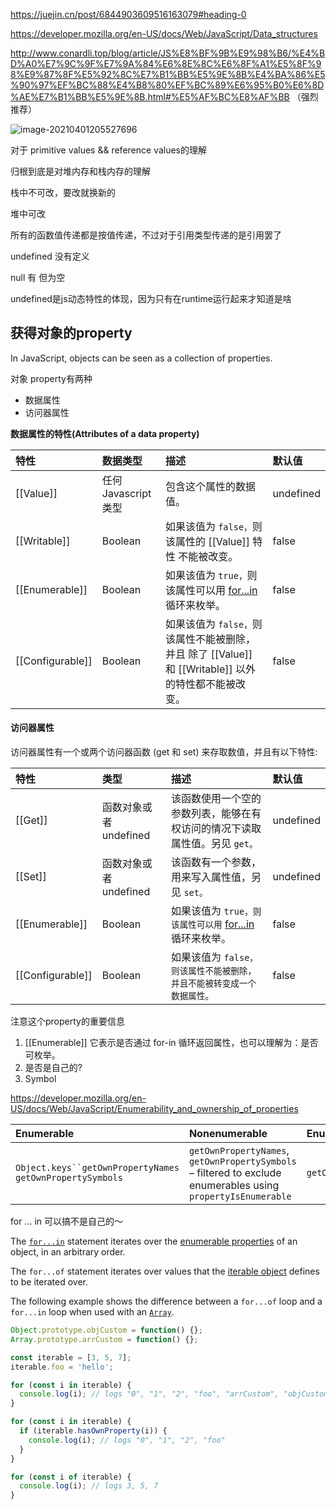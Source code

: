https://juejin.cn/post/6844903609516163079#heading-0

 https://developer.mozilla.org/en-US/docs/Web/JavaScript/Data_structures

http://www.conardli.top/blog/article/JS%E8%BF%9B%E9%98%B6/%E4%BD%A0%E7%9C%9F%E7%9A%84%E6%8E%8C%E6%8F%A1%E5%8F%98%E9%87%8F%E5%92%8C%E7%B1%BB%E5%9E%8B%E4%BA%86%E5%90%97%EF%BC%88%E4%B8%80%EF%BC%89%E6%95%B0%E6%8D%AE%E7%B1%BB%E5%9E%8B.html#%E5%AF%BC%E8%AF%BB （强烈推荐）

![image-20210401205527696](http://picbed.sedationh.cn/image-20210401205527696.png)



对于 primitive values && reference values的理解

归根到底是对堆内存和栈内存的理解

栈中不可改，要改就换新的

堆中可改



所有的函数值传递都是按值传递，不过对于引用类型传递的是引用罢了



undefined 没有定义

null 有 但为空

undefined是js动态特性的体现，因为只有在runtime运行起来才知道是啥



## 获得对象的property

In JavaScript, objects can be seen as a collection of properties. 

对象 property有两种

- 数据属性
- 访问器属性

**数据属性的特性(Attributes of a data property)**

| 特性             | 数据类型           | 描述                                                         | 默认值    |
| :--------------- | :----------------- | :----------------------------------------------------------- | :-------- |
| [[Value]]        | 任何Javascript类型 | 包含这个属性的数据值。                                       | undefined |
| [[Writable]]     | Boolean            | 如果该值为 `false，`则该属性的 [[Value]] 特性 不能被改变。   | false     |
| [[Enumerable]]   | Boolean            | 如果该值为 `true，`则该属性可以用 [for...in](https://developer.mozilla.org/en-US/docs/Web/JavaScript/Reference/Statements/for...in) 循环来枚举。 | false     |
| [[Configurable]] | Boolean            | 如果该值为 `false，`则该属性不能被删除，并且 除了 [[Value]] 和 [[Writable]] 以外的特性都不能被改变。 | false     |

#### 访问器属性

访问器属性有一个或两个访问器函数 (get 和 set) 来存取数值，并且有以下特性:

| 特性             | 类型                   | 描述                                                         | 默认值    |
| :--------------- | :--------------------- | :----------------------------------------------------------- | :-------- |
| [[Get]]          | 函数对象或者 undefined | 该函数使用一个空的参数列表，能够在有权访问的情况下读取属性值。另见 `get。` | undefined |
| [[Set]]          | 函数对象或者 undefined | 该函数有一个参数，用来写入属性值，另见 `set。`               | undefined |
| [[Enumerable]]   | Boolean                | 如果该值为 `true，则该属性可以用` [for...in](https://developer.mozilla.org/en-US/docs/Web/JavaScript/Reference/Statements/for...in) 循环来枚举。 | false     |
| [[Configurable]] | Boolean                | 如果该值为 `false，则该属性不能被删除，并且不能被转变成一个数据属性。` | false     |

注意这个property的重要信息

1. [[Enumerable]] 它表示是否通过 for-in 循环返回属性，也可以理解为：是否可枚举。
2. 是否是自己的?
3. Symbol

https://developer.mozilla.org/en-US/docs/Web/JavaScript/Enumerability_and_ownership_of_properties



| Enumerable                                                 | Nonenumerable                                                | Enumerable and Nonenumerable                 |
| :--------------------------------------------------------- | :----------------------------------------------------------- | :------------------------------------------- |
| `Object.keys``getOwnPropertyNames` `getOwnPropertySymbols` | `getOwnPropertyNames`, `getOwnPropertySymbols` – filtered to exclude enumerables using `propertyIsEnumerable` | `getOwnPropertyNames``getOwnPropertySymbols` |

for ... in 可以搞不是自己的～



The [`for...in`](https://developer.mozilla.org/en-US/docs/Web/JavaScript/Reference/Statements/for...in) statement iterates over the [enumerable properties](https://developer.mozilla.org/en-US/docs/Web/JavaScript/Enumerability_and_ownership_of_properties) of an object, in an arbitrary order.

The `for...of` statement iterates over values that the [iterable object](https://developer.mozilla.org/en-US/docs/Web/JavaScript/Guide/Iterators_and_Generators#iterables) defines to be iterated over.

The following example shows the difference between a `for...of` loop and a `for...in` loop when used with an [`Array`](https://developer.mozilla.org/en-US/docs/Web/JavaScript/Reference/Global_Objects/Array).

```js
Object.prototype.objCustom = function() {};
Array.prototype.arrCustom = function() {};

const iterable = [3, 5, 7];
iterable.foo = 'hello';

for (const i in iterable) {
  console.log(i); // logs "0", "1", "2", "foo", "arrCustom", "objCustom"
}

for (const i in iterable) {
  if (iterable.hasOwnProperty(i)) {
    console.log(i); // logs "0", "1", "2", "foo"
  }
}

for (const i of iterable) {
  console.log(i); // logs 3, 5, 7
}
```



